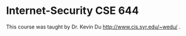# Internet-Security CSE 644
This course was taught by Dr. Kevin Du http://www.cis.syr.edu/~wedu/ . 
